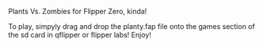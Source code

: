 Plants Vs. Zombies for Flipper Zero, kinda!

To play, simpyly drag and drop the planty.fap file onto the games section of the sd card in qflipper or flipper labs! Enjoy!
